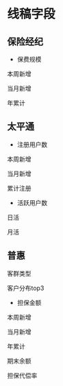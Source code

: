 # 线稿字段



## 保险经纪

- 保费规模

本周新增

当月新增

年累计

## 太平通 

- 注册用户数

本周新增

当月新增

累计注册

- 活跃用户数

日活

月活

##  普惠

客群类型

客户分布top3

- 担保金额

本周新增

当月新增

年累计

期末余额

担保代偿率

